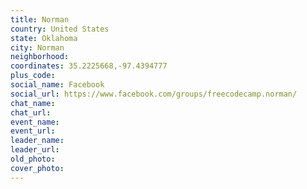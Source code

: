 ```yaml
---
title: Norman
country: United States
state: Oklahoma
city: Norman
neighborhood: 
coordinates: 35.2225668,-97.4394777
plus_code:
social_name: Facebook
social_url: https://www.facebook.com/groups/freecodecamp.norman/
chat_name:
chat_url:
event_name:
event_url:
leader_name:
leader_url:
old_photo: 
cover_photo:
---
```

